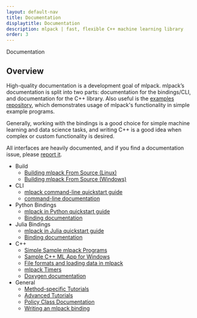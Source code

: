 ```yaml
---
layout: default-nav
title: Documentation
displaytitle: Documentation
description: mlpack | fast, flexible C++ machine learning library
order: 3
---
```

<div class="page-title-header">Documentation</div>

## Overview

High-quality documentation is a development goal of mlpack. mlpack’s
documentation is split into two parts: documentation for the bindings/CLI, and
documentation for the C++ library.  Also useful is the [examples
repository](https://github.com/mlpack/examples/), which demonstrates usage of
mlpack's functionality in simple example programs.

Generally, working with the bindings is a good choice for simple machine
learning and data science tasks, and writing C++ is a good idea when complex or
custom functionality is desired.

All interfaces are heavily documented, and if you find a documentation issue,
please <a
href="https://github.com/mlpack/mlpack/issues/new?assignees=&labels=t%3A+bug+report%2C+c%3A+documentation%2C+s%3A+unanswered&template=1-documentation.md&title=">report
it</a>.

 * Build
	* [Building mlpack From Source (Linux)](doc/mlpack-3.3.0/doxygen/build.html)
	* [Building mlpack From Source (Windows)](doc/mlpack-3.3.0/doxygen/build_windows.html)
 * CLI
	* [mlpack command-line quickstart guide](doc/mlpack-3.3.0/doxygen/cli_quickstart.html)
	* [command-line documentation](doc/mlpack-3.3.0/cli_documentation.html)
 * Python Bindings
	* [mlpack in Python quickstart guide](doc/mlpack-3.3.0/doxygen/python_quickstart.html)
	* [Binding documentation](doc/mlpack-3.3.0/python_documentation.html)	
 * Julia Bindings
	* [mlpack in Julia quickstart guide](doc/mlpack-3.3.0/doxygen/julia_quickstart.html)
	* [Binding documentation](doc/mlpack-3.3.0/julia_documentation.html)	
 * C++
	* [Simple Sample mlpack Programs](doc/mlpack-3.3.0/doxygen/sample.html)
	* [Sample C++ ML App for Windows](doc/mlpack-3.3.0/doxygen/sample_ml_app.html)
	* [File formats and loading data in mlpack](doc/mlpack-3.3.0/doxygen/formatdoc.html)
	* [mlpack Timers](doc/mlpack-3.3.0/doxygen/timer.html)
	* [Doxygen documentation](doc/mlpack-3.3.0/doxygen/index.html)
 * General
	* [Method-specific Tutorials](doc/mlpack-3.3.0/cli_documentation.html#method-specific-tutorials)
	* [Advanced Tutorials](doc/mlpack-3.3.0/cli_documentation.html#advanced-tutorials)
	* [Policy Class Documentation](doc/mlpack-3.3.0/cli_documentation.html#policy-class-documentation)
	* [Writing an mlpack binding](doc/mlpack-3.3.0/doxygen/iodoc.html)
 
 
